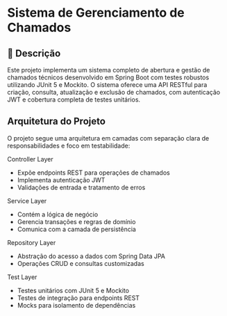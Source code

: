 #  Sistema de Gerenciamento de Chamados

## 📝 Descrição
Este projeto implementa um sistema completo de abertura e gestão de chamados técnicos desenvolvido em Spring Boot com testes robustos utilizando JUnit 5 e Mockito. O sistema oferece uma API RESTful para criação, consulta, atualização e exclusão de chamados, com autenticação JWT e cobertura completa de testes unitários.

##  Arquitetura do Projeto
O projeto segue uma arquitetura em camadas com separação clara de responsabilidades e foco em testabilidade:

Controller Layer
- Expõe endpoints REST para operações de chamados
- Implementa autenticação JWT
- Validações de entrada e tratamento de erros

Service Layer
- Contém a lógica de negócio
- Gerencia transações e regras de domínio
- Comunica com a camada de persistência

Repository Layer
- Abstração do acesso a dados com Spring Data JPA
- Operações CRUD e consultas customizadas

Test Layer
- Testes unitários com JUnit 5 e Mockito
- Testes de integração para endpoints REST
- Mocks para isolamento de dependências
 
